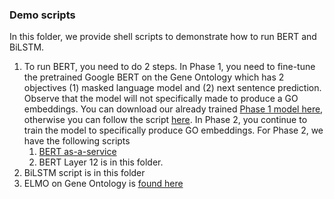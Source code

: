 

### Demo scripts

In this folder, we provide shell scripts to demonstrate how to run BERT and BiLSTM. 

1. To run BERT, you need to do 2 steps. In Phase 1, you need to fine-tune the pretrained Google BERT on the Gene Ontology which has 2 objectives (1) masked language model and (2) next sentence prediction. Observe that the model will not specifically made to produce a GO embeddings. You can download our already trained [Phase 1 model here](https://drive.google.com/drive/folders/129UObLlhnp0RK6MQAS7waUF-k4SuGV-u), otherwise you can follow the script [here](https://github.com/datduong/EncodeGeneOntology/blob/master/BERT/PretrainBertPhase1/run.sh). In Phase 2, you continue to train the model to specifically produce GO embeddings. For Phase 2, we have the following scripts
    1. [BERT as-a-service](https://github.com/auppunda/GeneOntologyEncoders/blob/master/BertAsAService/GetVecFile.sh)
    1. BERT Layer 12 is in this folder. 
1. BiLSTM script is in this folder
1. ELMO on Gene Ontology is [found here](https://github.com/auppunda/GeneOntologyEncoders/tree/master/Elmo/encoder)




